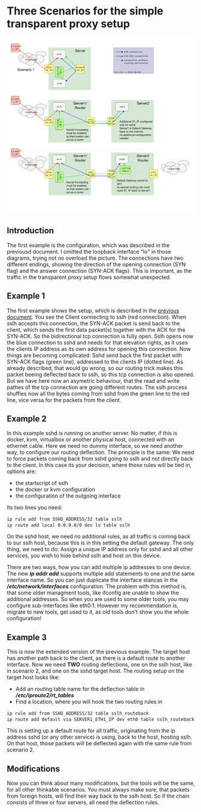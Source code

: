 # Three Scenarios for the simple transparent proxy setup #

![Simple Transparent Proxy Examples](./sslh-examples-v1.png)

## Introduction ##
The first example is the configuration, which was described in the previousd document. I omitted the loopback interface "lo" in those diagrams, trying not no overload the picture. 
The connections have two different endings, showing the direction of the opening connection (SYN flag) and the answer connection (SYN-ACK flags). This is important, as the traffic in the transparent proxy setup flows somewhat unexpected.

## Example 1 ##
The first example shows the setup, which is described in the [previous document](./simple_transparent_proxy.md). You see the Client connecting to sslh (red connection). When sslh accepts this connection, the SYN-ACK packet is send back to the client, which sends the first data packet(s) together with the ACK for the SYN-ACK. So the bidirectional tcp connection is fully open.
Sslh opens now the blue connection to sshd and needs for that elevation rights, as it uses the clients IP address as its own address for opening this connection. Now things are becoming complicated: Sshd send back the first packet with SYN-ACK flags (green line), addressed to the clients IP (dotted line). As already described, that would go wrong, so our routing trick makes this packet beeing deflected back to sslh, so this tcp connection is also opened. But we have here now an asymetric behaviour, that the read and write pathes of the tcp connection are going different routes.
The sslh process shuffles now all the bytes coming from sshd from the green line to the red line, vice versa for the packets from the client.

## Example 2 ##
In this example sshd is running on another server. No matter, if this is docker, kvm, virtualbox or another physical host, connected with an ethernet cable. Here we need no dummy interface, so we need another way, to configure our routing deflection.  The principle is the same: We need to force packets coming back from sshd going to sslh and not directly back to the client.
In this case its your decision, where those rules will be tied in, options are:

* the startscript of sslh
* the docker or kvm configuration
* the configuration of the outgoing interface

Its two lines you need:
```
ip rule add from SSHD_ADDRESS/32 table sslh
ip route add local 0.0.0.0/0 dev lo table sslh
```
On the sshd host, we need no additional rules, as all traffic is coming back to our sslh host, because this is in this setting the default gateway.  The only thing, we need to do: Assign a unique IP address only for sshd and all other services, you wish to hide behind sslh and host on this device.

There are two ways, how you can add multiple ip addresses to one device. The new _**ip addr add**_ supports multiple add statements to one and the same interface name. So you can just duplicate the interface stancas in the _**/etc/network/interfaces**_ configuration. The problem with this method is, that some older managment tools, like ifconfig are unable to show the additional addresses. So when you are used to some older tools, you may configure sub-interfaces like eth0:1.
However my recommendation is, migrate to new tools, get used to it, as old tools don't show you the whole configuration!

## Example 3 ##
This is now the extended version of the previous example. The target host has another path back to the client, as there is a default route to another interface. Now we need **TWO** routing deflections, one on the sslh host, like in scenario 2, and one on the sshd target host.
The routing setup on the target host looks like:
* Add an routing table name for the deflection table in _**/etc/iproute2/rt_tables**_
* Find a location, where you will hook the two routing rules in
```
ip rule add from SSHD_ADDRESS/32 table sslh_routeback
ip route add default via SERVER1_ETH1_IP dev eth0 table sslh_routeback

```
This is setting up a default route for all traffic, originating from the ip address sshd (or any other service) is using, back to the host, hosting sslh. On that host, those packets will be deflected again with the same rule from scenario 2.

## Modifications ##
Now you can think about many modifications, but the tools will be the same, for all other thinkable scenarios. You must always make sure, that packets from foreign hosts, will find their way back to the sslh host. So if the chain consists of three or four servers, all need the deflection rules. 


